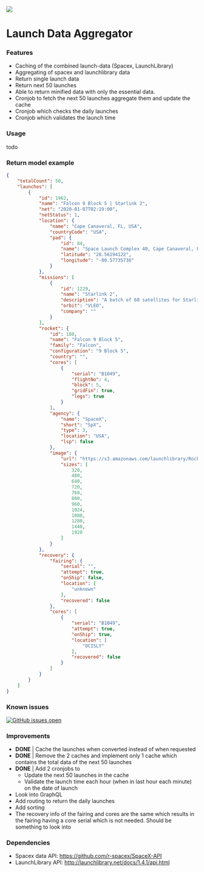 [![](https://i.imgur.com/rg6nA9k.png)](https://i.imgur.com/rg6nA9k.png)
# Launch Data Aggregator

### Features
- Caching of the combined launch-data (Spacex, LaunchLibrary)
- Aggregating of spacex and launchlibrary data
- Return single launch data
- Return next 50 launches
- Able to return minified data with only the essential data.
- Cronjob to fetch the next 50 launches aggregate them and update the cache
- Cronjob which checks the daily launches
- Cronjob which validates the launch time

### Usage
todo

### Return model example
```json
{
    "totalCount": 50,
    "launches": [
        {
            "id": 1962,
            "name": "Falcon 9 Block 5 | Starlink 2",
            "net": "2020-01-07T02:19:00",
            "netStatus": 1,
            "location": {
                "name": "Cape Canaveral, FL, USA",
                "countryCode": "USA",
                "pad": {
                    "id": 84,
                    "name": "Space Launch Complex 40, Cape Canaveral, FL",
                    "latitude": "28.56194122",
                    "longitude": "-80.57735736"
                }
            },
            "missions": [
                {
                    "id": 1229,
                    "name": "Starlink 2",
                    "description": "A batch of 60 satellites for Starlink mega-constellation - SpaceX's project for space-based Internet communication system.",
                    "orbit": "VLEO",
                    "company": ""
                }
            ],
            "rocket": {
                "id": 188,
                "name": "Falcon 9 Block 5",
                "family": "Falcon",
                "configuration": "9 Block 5",
                "country": "",
                "cores": [
                    {
                        "serial": "B1049",
                        "flightNo": 4,
                        "block": 5,
                        "gridFin": true,
                        "legs": true
                    }
                ],
                "agency": {
                    "name": "SpaceX",
                    "short": "SpX",
                    "type": 3,
                    "location": "USA",
                    "lsp": false
                },
                "image": {
                    "url": "https://s3.amazonaws.com/launchlibrary/RocketImages/Falcon9Block5.jpg_1920.jpg",
                    "sizes": [
                        320,
                        480,
                        640,
                        720,
                        768,
                        800,
                        960,
                        1024,
                        1080,
                        1280,
                        1440,
                        1920
                    ]
                }
            },
            "recovery": {
                "fairing": {
                    "serial": "",
                    "attempt": true,
                    "onShip": false,
                    "location": [
                        "unknown"
                    ],
                    "recovered": false
                },
                "cores": [
                    {
                        "serial": "B1049",
                        "attempt": true,
                        "onShip": true,
                        "location": [
                            "OCISLY"
                        ],
                        "recovered": false
                    }
                ]
            }
        }
    ]
}
```

### Known issues
[![GitHub issues open](https://img.shields.io/github/issues/Jmaasy/launch-data-aggregator/shconfparser.svg?maxAge=2592000&style=for-the-badge&logo=appveyor)](https://github.com/Jmaasy/launch-data-aggregator/issues)

### Improvements
- **DONE** | Cache the launches when converted instead of when requested
- **DONE** | Remove the 2 caches and implement only 1 cache which contains the total data of the next 50 launches
- **DONE** | Add 2 cronjobs to 
	- Update the next 50 launches in the cache
	- Validate the launch time each hour (when in last hour each minute) on the date of launch
- Look into GraphQL
- Add routing to return the daily launches
- Add sorting
- The recovery info of the fairing and cores are the same which results in the fairing having a core serial which is not needed. Should be something to look into

### Dependencies
- Spacex data API: https://github.com/r-spacex/SpaceX-API
- LaunchLibrary API: http://launchlibrary.net/docs/1.4.1/api.html
